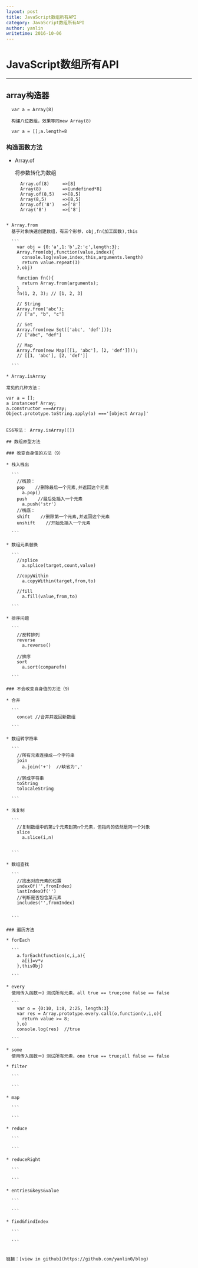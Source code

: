 ```yaml
---
layout: post
title: JavaScript数组所有API
category: JavaScript数组所有API
author: yanlin
writetime: 2016-10-06
---
```

# JavaScript数组所有API

***

## array构造器

  ```
    var a = Array(8)

    构建八位数组，效果等同new Array(8)

    var a = [];a.length=8

  ```

   

### 构造函数方法  
  * Array.of  

    将参数转化为数组  

    ```
      Array.of(8)     =>[8]  
      Array(8)        =>[undefined*8]  
      Array.of(8,5)   =>[8,5]  
      Array(8,5)      =>[8,5]  
      Array.of('8')   =>['8']  
      Array('8')      =>['8']  
  ```

  * Array.from  
    基于对象快速创建数组，有三个形参，obj,fn(加工函数),this  

    ```
      var obj = {0:'a',1:'b',2:'c',length:3};  
      Array.from(obj,function(value,index){  
        console.log(value,index,this,arguments.length)  
        return value.repeat(3)  
      },obj)  

      function fn(){  
        return Array.from(arguments);  
      }  
      fn(1, 2, 3); // [1, 2, 3]  

      // String  
      Array.from('abc');  
      // ["a", "b", "c"]  

      // Set  
      Array.from(new Set(['abc', 'def']));   
      // ["abc", "def"]  

      // Map  
      Array.from(new Map([[1, 'abc'], [2, 'def']]));   
      // [[1, 'abc'], [2, 'def']]  

    ```

  * Array.isArray

  常见的几种方法：

  ```
    var a = [];  
    a instanceof Array;  
    a.constructor ===Array;  
    Object.prototype.toString.apply(a) ==='[object Array]'  

  ```

  ES6写法： Array.isArray([])  

## 数组原型方法

### 改变自身值的方法（9）

  * 栈入栈出

    ```
      //栈顶：  
      pop    //删除最后一个元素,并返回这个元素  
        a.pop()  
      push    //最后处插入一个元素  
        a.push('str')  
      //栈底：  
      shift    //删除第一个元素,并返回这个元素  
      unshift    //开始处插入一个元素  

    ```

  * 数组元素替换

    ```
      //splice  
        a.splice(target,count,value)  

      //copyWithin  
        a.copyWithin(target,from,to)  

      //fill  
        a.fill(value,from,to)  

    ```

  * 排序问题

    ```
      //反转排列  
      reverse  
        a.reverse()  

      //排序  
      sort  
        a.sort(comparefn)  

    ```

### 不会改变自身值的方法（9）

  * 合并

    ```
      concat //合并并返回新数组  

    ```

  * 数组转字符串

    ```
      //所有元素连接成一个字符串  
      join  
        a.join('+')  //缺省为','  

      //转成字符串  
      toString  
      tolocaleString  

    ```

  * 浅复制

    ```
      //复制数组中的第i个元素到第n个元素，但指向的依然是同一个对象  
      slice  
        a.slice(i,n)  


    ```

  * 数组查找

    ```
      //找出对应元素的位置  
      indexOf('',fromIndex)  
      lastIndexOf('')  
      //判断是否包含某元素  
      includes('',fromIndex)  


    ```

### 遍历方法

  * forEach

    ```
      a.forEach(function(c,i,a){  
        a[i]=v*v  
      },thisObj)  

    ```

  * every
    使用传入函数＝》测试所有元素，all true == true;one false == false

    ```
      var o = {0:10, 1:8, 2:25, length:3}  
      var res = Array.prototype.every.call(o,function(v,i,o){  
        return value >= 8;  
      },o)  
      console.log(res)  //true  

    ```

  * some
    使用传入函数＝》测试所有元素，one true == true;all false == false  

  * filter

    ```

    ```
    
  * map

    ```

    ```

  * reduce

    ```

    ```

  * reduceRight

    ```

    ```

  * entries&keys&value

    ```

    ```

  * find&findIndex

    ```

    ```


链接：[view in github](https://github.com/yanlin0/blog)  




